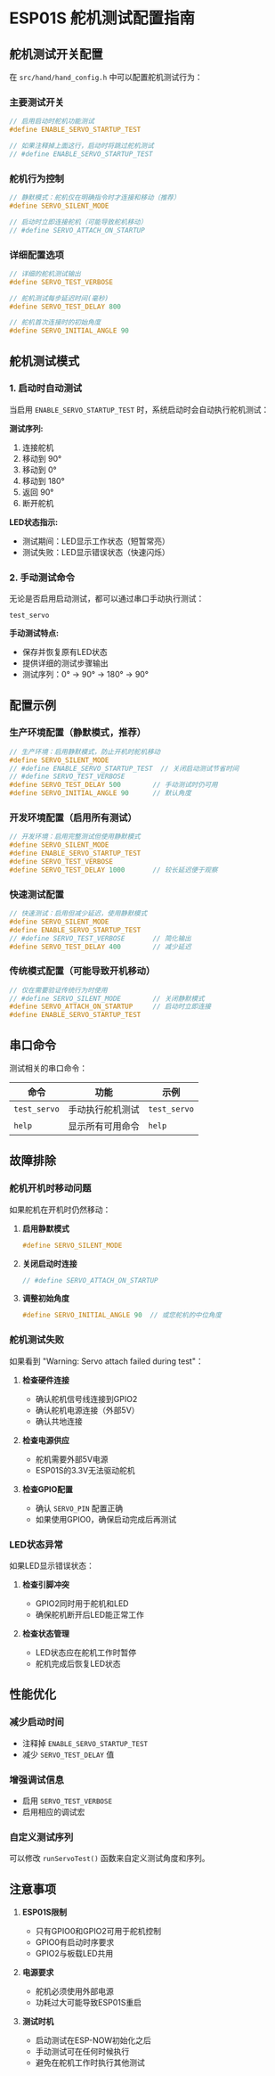 # ESP01S 舵机测试配置指南

## 舵机测试开关配置

在 `src/hand/hand_config.h` 中可以配置舵机测试行为：

### 主要测试开关

```cpp
// 启用启动时舵机功能测试
#define ENABLE_SERVO_STARTUP_TEST

// 如果注释掉上面这行，启动时将跳过舵机测试
// #define ENABLE_SERVO_STARTUP_TEST
```

### 舵机行为控制

```cpp
// 静默模式：舵机仅在明确指令时才连接和移动（推荐）
#define SERVO_SILENT_MODE

// 启动时立即连接舵机（可能导致舵机移动）
// #define SERVO_ATTACH_ON_STARTUP
```

### 详细配置选项

```cpp
// 详细的舵机测试输出
#define SERVO_TEST_VERBOSE

// 舵机测试每步延迟时间(毫秒)
#define SERVO_TEST_DELAY 800

// 舵机首次连接时的初始角度
#define SERVO_INITIAL_ANGLE 90
```

## 舵机测试模式

### 1. 启动时自动测试

当启用 `ENABLE_SERVO_STARTUP_TEST` 时，系统启动时会自动执行舵机测试：

**测试序列:**
1. 连接舵机
2. 移动到 90°
3. 移动到 0°
4. 移动到 180°
5. 返回 90°
6. 断开舵机

**LED状态指示:**
- 测试期间：LED显示工作状态（短暂常亮）
- 测试失败：LED显示错误状态（快速闪烁）

### 2. 手动测试命令

无论是否启用启动测试，都可以通过串口手动执行测试：

```
test_servo
```

**手动测试特点:**
- 保存并恢复原有LED状态
- 提供详细的测试步骤输出
- 测试序列：0° → 90° → 180° → 90°

## 配置示例

### 生产环境配置（静默模式，推荐）
```cpp
// 生产环境：启用静默模式，防止开机时舵机移动
#define SERVO_SILENT_MODE
// #define ENABLE_SERVO_STARTUP_TEST  // 关闭启动测试节省时间
// #define SERVO_TEST_VERBOSE
#define SERVO_TEST_DELAY 500        // 手动测试时仍可用
#define SERVO_INITIAL_ANGLE 90      // 默认角度
```

### 开发环境配置（启用所有测试）
```cpp
// 开发环境：启用完整测试但使用静默模式
#define SERVO_SILENT_MODE
#define ENABLE_SERVO_STARTUP_TEST
#define SERVO_TEST_VERBOSE
#define SERVO_TEST_DELAY 1000       // 较长延迟便于观察
```

### 快速测试配置
```cpp
// 快速测试：启用但减少延迟，使用静默模式
#define SERVO_SILENT_MODE
#define ENABLE_SERVO_STARTUP_TEST
// #define SERVO_TEST_VERBOSE       // 简化输出
#define SERVO_TEST_DELAY 400        // 减少延迟
```

### 传统模式配置（可能导致开机移动）
```cpp
// 仅在需要验证传统行为时使用
// #define SERVO_SILENT_MODE        // 关闭静默模式
#define SERVO_ATTACH_ON_STARTUP     // 启动时立即连接
#define ENABLE_SERVO_STARTUP_TEST
```

## 串口命令

测试相关的串口命令：

| 命令 | 功能 | 示例 |
|------|------|------|
| `test_servo` | 手动执行舵机测试 | `test_servo` |
| `help` | 显示所有可用命令 | `help` |

## 故障排除

### 舵机开机时移动问题
如果舵机在开机时仍然移动：

1. **启用静默模式**
   ```cpp
   #define SERVO_SILENT_MODE
   ```

2. **关闭启动时连接**
   ```cpp
   // #define SERVO_ATTACH_ON_STARTUP
   ```

3. **调整初始角度**
   ```cpp
   #define SERVO_INITIAL_ANGLE 90  // 或您舵机的中位角度
   ```

### 舵机测试失败
如果看到 "Warning: Servo attach failed during test"：

1. **检查硬件连接**
   - 确认舵机信号线连接到GPIO2
   - 确认舵机电源连接（外部5V）
   - 确认共地连接

2. **检查电源供应**
   - 舵机需要外部5V电源
   - ESP01S的3.3V无法驱动舵机

3. **检查GPIO配置**
   - 确认 `SERVO_PIN` 配置正确
   - 如果使用GPIO0，确保启动完成后再测试

### LED状态异常
如果LED显示错误状态：

1. **检查引脚冲突**
   - GPIO2同时用于舵机和LED
   - 确保舵机断开后LED能正常工作

2. **检查状态管理**
   - LED状态应在舵机工作时暂停
   - 舵机完成后恢复LED状态

## 性能优化

### 减少启动时间
- 注释掉 `ENABLE_SERVO_STARTUP_TEST`
- 减少 `SERVO_TEST_DELAY` 值

### 增强调试信息
- 启用 `SERVO_TEST_VERBOSE`
- 启用相应的调试宏

### 自定义测试序列
可以修改 `runServoTest()` 函数来自定义测试角度和序列。

## 注意事项

1. **ESP01S限制**
   - 只有GPIO0和GPIO2可用于舵机控制
   - GPIO0有启动时序要求
   - GPIO2与板载LED共用

2. **电源要求**
   - 舵机必须使用外部电源
   - 功耗过大可能导致ESP01S重启

3. **测试时机**
   - 启动测试在ESP-NOW初始化之后
   - 手动测试可在任何时候执行
   - 避免在舵机工作时执行其他测试
